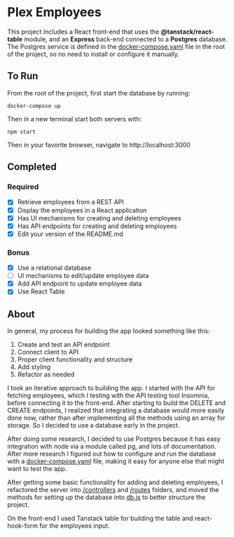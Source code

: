 # Plex Employees

This project includes a React front-end that uses the **@tanstack/react-table** module, and an **Express** back-end connected to a **Postgres** database. The Postgres service is defined in the [docker-compose.yaml](/docker-compose.yaml) file in the root of the project, so no need to install or configure it manually.

## To Run

From the root of the project, first start the database by running:

```docker-compose up```

Then in a new terminal start both servers with:

```npm start```

Then in your favorite browser, navigate to http://localhost:3000 

## Completed

### Required

- [x] Retrieve employees from a REST API
- [x] Display the employees in a React application
- [x] Has UI mechanisms for creating and deleting employees
- [x] Has API endpoints for creating and deleting employees
- [x] Edit your version of the README.md

### Bonus

- [x] Use a relational database
- [ ] UI mechanisms to edit/update employee data
- [x] Add API endpoint to update employee data
- [x] Use React Table

## About

In general, my process for building the app looked something like this:

  1. Create and test an API endpoint
  2. Connect client to API
  3. Proper client functionality and structure
  4. Add styling
  5. Refactor as needed

I took an iterative approach to building the app. I started with the API for fetching employees, which I testing with the API testing tool Insomnia, before connecting it to the front-end. After starting to build the DELETE and CREATE endpoints, I realized that integrating a database would more easily done now, rather than after implementing all the methods using an array for storage. So I decided to use a database early in the project.

After doing some research, I decided to use Postgres because it has easy integration with node via a module called pg, and lots of documentation. After more research I figured out how to configure and run the database with a [docker-compose.yaml](/docker-compose.yaml) file, making it easy for anyone else that might want to test the app.

After getting some basic functionality for adding and deleting employees, I refactored the server into [/controllers](/server/controllers) and [/routes](/server/routes) folders, and moved the methods for setting up the database into [db.js](/server/data/db.js) to better structure the project.

On the front-end I used Tanstack table for building the table and react-hook-form for the employees input. 